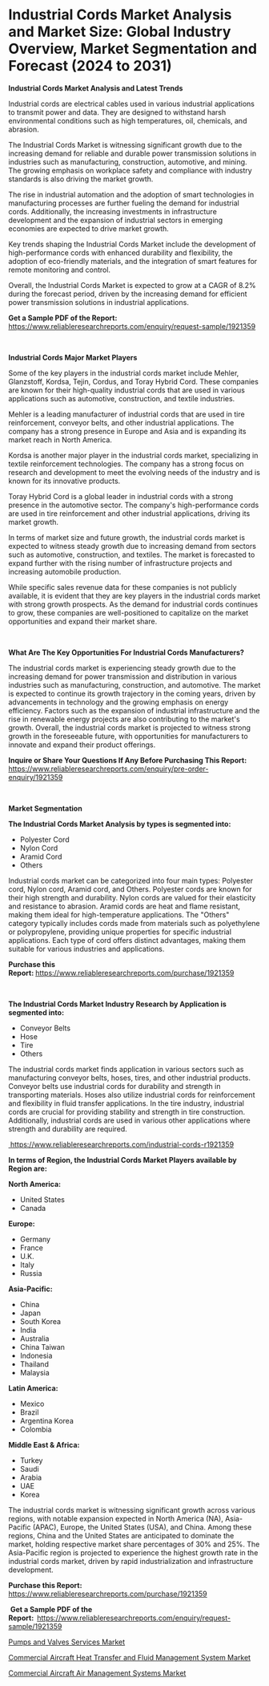 <p><h1>Industrial Cords Market Analysis and Market Size: Global Industry Overview, Market Segmentation and Forecast (2024 to 2031)</h1></p><p><strong>Industrial Cords Market Analysis and Latest Trends</strong></p>
<p><p>Industrial cords are electrical cables used in various industrial applications to transmit power and data. They are designed to withstand harsh environmental conditions such as high temperatures, oil, chemicals, and abrasion.</p><p>The Industrial Cords Market is witnessing significant growth due to the increasing demand for reliable and durable power transmission solutions in industries such as manufacturing, construction, automotive, and mining. The growing emphasis on workplace safety and compliance with industry standards is also driving the market growth.</p><p>The rise in industrial automation and the adoption of smart technologies in manufacturing processes are further fueling the demand for industrial cords. Additionally, the increasing investments in infrastructure development and the expansion of industrial sectors in emerging economies are expected to drive market growth.</p><p>Key trends shaping the Industrial Cords Market include the development of high-performance cords with enhanced durability and flexibility, the adoption of eco-friendly materials, and the integration of smart features for remote monitoring and control.</p><p>Overall, the Industrial Cords Market is expected to grow at a CAGR of 8.2% during the forecast period, driven by the increasing demand for efficient power transmission solutions in industrial applications.</p></p>
<p><strong>Get a Sample PDF of the Report:&nbsp;</strong> <a href="https://www.reliableresearchreports.com/enquiry/request-sample/1921359">https://www.reliableresearchreports.com/enquiry/request-sample/1921359</a></p>
<p>&nbsp;</p>
<p><strong>Industrial Cords Major Market Players</strong></p>
<p><p>Some of the key players in the industrial cords market include Mehler, Glanzstoff, Kordsa, Tejin, Cordus, and Toray Hybrid Cord. These companies are known for their high-quality industrial cords that are used in various applications such as automotive, construction, and textile industries.</p><p>Mehler is a leading manufacturer of industrial cords that are used in tire reinforcement, conveyor belts, and other industrial applications. The company has a strong presence in Europe and Asia and is expanding its market reach in North America.</p><p>Kordsa is another major player in the industrial cords market, specializing in textile reinforcement technologies. The company has a strong focus on research and development to meet the evolving needs of the industry and is known for its innovative products.</p><p>Toray Hybrid Cord is a global leader in industrial cords with a strong presence in the automotive sector. The company's high-performance cords are used in tire reinforcement and other industrial applications, driving its market growth.</p><p>In terms of market size and future growth, the industrial cords market is expected to witness steady growth due to increasing demand from sectors such as automotive, construction, and textiles. The market is forecasted to expand further with the rising number of infrastructure projects and increasing automobile production.</p><p>While specific sales revenue data for these companies is not publicly available, it is evident that they are key players in the industrial cords market with strong growth prospects. As the demand for industrial cords continues to grow, these companies are well-positioned to capitalize on the market opportunities and expand their market share.</p></p>
<p>&nbsp;</p>
<p><strong>What Are The Key Opportunities For Industrial Cords Manufacturers?</strong></p>
<p><p>The industrial cords market is experiencing steady growth due to the increasing demand for power transmission and distribution in various industries such as manufacturing, construction, and automotive. The market is expected to continue its growth trajectory in the coming years, driven by advancements in technology and the growing emphasis on energy efficiency. Factors such as the expansion of industrial infrastructure and the rise in renewable energy projects are also contributing to the market's growth. Overall, the industrial cords market is projected to witness strong growth in the foreseeable future, with opportunities for manufacturers to innovate and expand their product offerings.</p></p>
<p><strong>Inquire or Share Your Questions If Any Before Purchasing This Report:</strong> <a href="https://www.reliableresearchreports.com/enquiry/pre-order-enquiry/1921359">https://www.reliableresearchreports.com/enquiry/pre-order-enquiry/1921359</a></p>
<p>&nbsp;</p>
<p><strong>Market Segmentation</strong></p>
<p><strong>The Industrial Cords Market Analysis by types is segmented into:</strong></p>
<p><ul><li>Polyester Cord</li><li>Nylon Cord</li><li>Aramid Cord</li><li>Others</li></ul></p>
<p><p>Industrial cords market can be categorized into four main types: Polyester cord, Nylon cord, Aramid cord, and Others. Polyester cords are known for their high strength and durability. Nylon cords are valued for their elasticity and resistance to abrasion. Aramid cords are heat and flame resistant, making them ideal for high-temperature applications. The "Others" category typically includes cords made from materials such as polyethylene or polypropylene, providing unique properties for specific industrial applications. Each type of cord offers distinct advantages, making them suitable for various industries and applications.</p></p>
<p><strong>Purchase this Report:&nbsp;</strong><a href="https://www.reliableresearchreports.com/purchase/1921359">https://www.reliableresearchreports.com/purchase/1921359</a></p>
<p>&nbsp;</p>
<p><strong>The Industrial Cords Market Industry Research by Application is segmented into:</strong></p>
<p><ul><li>Conveyor Belts</li><li>Hose</li><li>Tire</li><li>Others</li></ul></p>
<p><p>The industrial cords market finds application in various sectors such as manufacturing conveyor belts, hoses, tires, and other industrial products. Conveyor belts use industrial cords for durability and strength in transporting materials. Hoses also utilize industrial cords for reinforcement and flexibility in fluid transfer applications. In the tire industry, industrial cords are crucial for providing stability and strength in tire construction. Additionally, industrial cords are used in various other applications where strength and durability are required.</p></p>
<p><a href="https://www.reliableresearchreports.com/industrial-cords-r1921359">&nbsp;https://www.reliableresearchreports.com/industrial-cords-r1921359</a></p>
<p><strong>In terms of Region, the Industrial Cords Market Players available by Region are:</strong></p>
<p>
    <p> <strong> North America: </strong>
        <ul>
            <li>United States</li>
            <li>Canada</li>
        </ul>
        </p> 
    <p> <strong> Europe: </strong>
        <ul>
            <li>Germany</li>
            <li>France</li>
            <li>U.K.</li>
            <li>Italy</li>
            <li>Russia</li>
        </ul>
        </p> 
    <p> <strong> Asia-Pacific: </strong>
        <ul>
            <li>China</li>
            <li>Japan</li>
            <li>South Korea</li>
            <li>India</li>
            <li>Australia</li>
            <li>China Taiwan</li>
            <li>Indonesia</li>
            <li>Thailand</li>
            <li>Malaysia</li>
        </ul>
        </p> 
    <p> <strong> Latin America: </strong>
        <ul>
            <li>Mexico</li>
            <li>Brazil</li>
            <li>Argentina Korea</li>
            <li>Colombia</li>
        </ul>
        </p> 
    <p> <strong> Middle East & Africa: </strong>
        <ul>
            <li>Turkey</li>
            <li>Saudi</li>
            <li>Arabia</li>
            <li>UAE</li>
            <li>Korea</li>
        </ul>
    </p>
    </p>
<p><p>The industrial cords market is witnessing significant growth across various regions, with notable expansion expected in North America (NA), Asia-Pacific (APAC), Europe, the United States (USA), and China. Among these regions, China and the United States are anticipated to dominate the market, holding respective market share percentages of 30% and 25%. The Asia-Pacific region is projected to experience the highest growth rate in the industrial cords market, driven by rapid industrialization and infrastructure development.</p></p>
<p><strong>Purchase this Report: </strong><a href="https://www.reliableresearchreports.com/purchase/1921359">https://www.reliableresearchreports.com/purchase/1921359</a></p>
<p>&nbsp;<strong>Get a Sample PDF of the Report:&nbsp;&nbsp;</strong><a href="https://www.reliableresearchreports.com/enquiry/request-sample/1921359">https://www.reliableresearchreports.com/enquiry/request-sample/1921359</a></p>
<p><strong></strong></p>
<p><p><a href="https://github.com/ayamgoreng5458/Market-Research-Report-List-1/blob/main/pumps-and-valves-services-market.md">Pumps and Valves Services Market</a></p><p><a href="https://github.com/sarohimweaach77/Market-Research-Report-List-1/blob/main/commercial-aircraft-heat-transfer-and-fluid-management-system-market.md">Commercial Aircraft Heat Transfer and Fluid Management System Market</a></p><p><a href="https://github.com/nigngrjl95/Market-Research-Report-List-1/blob/main/commercial-aircraft-air-management-systems-market.md">Commercial Aircraft Air Management Systems Market</a></p></p>